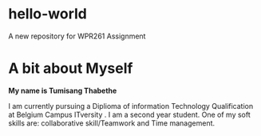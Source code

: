 # hello-world
A new repository for WPR261 Assignment

# A bit about Myself

**My name is Tumisang Thabethe**

I am currently pursuing a Diplioma of information Technology Qualification at Belgium Campus ITversity .
I am a second year student.
One of my soft skills are:
collaborative skill/Teamwork and Time management.



